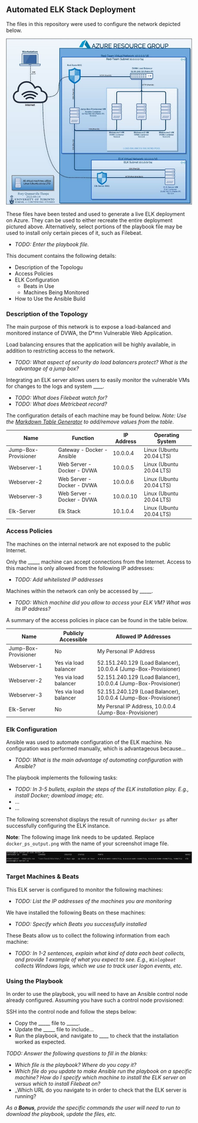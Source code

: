 ## Automated ELK Stack Deployment

The files in this repository were used to configure the network depicted below.  

![Network-Diagram](Images/Network-Diagram.png)

These files have been tested and used to generate a live ELK deployment on Azure. They can be used to either recreate the entire deployment pictured above. Alternatively, select portions of the playbook file may be used to install only certain pieces of it, such as Filebeat.

  - _TODO: Enter the playbook file._

This document contains the following details:
- Description of the Topologu
- Access Policies
- ELK Configuration
  - Beats in Use
  - Machines Being Monitored
- How to Use the Ansible Build


### Description of the Topology

The main purpose of this network is to expose a load-balanced and monitored instance of DVWA, the D*mn Vulnerable Web Application.

Load balancing ensures that the application will be highly available, in addition to restricting access to the network.
- _TODO: What aspect of security do load balancers protect? What is the advantage of a jump box?_

Integrating an ELK server allows users to easily monitor the vulnerable VMs for changes to the logs and system ____.
- _TODO: What does Filebeat watch for?_
- _TODO: What does Metricbeat record?_

The configuration details of each machine may be found below.
_Note: Use the [Markdown Table Generator](http://www.tablesgenerator.com/markdown_tables) to add/remove values from the table_.

|         Name         |           Function         | IP Address |     Operating System     |
|----------------------|----------------------------|------------|--------------------------|
| Jump-Box-Provisioner | Gateway - Docker - Ansible | 10.0.0.4   | Linux (Ubuntu 20.04 LTS) |
| Webserver-1          | Web Server - Docker - DVWA | 10.0.0.5   | Linux (Ubuntu 20.04 LTS) |
| Webserver-2          | Web Server - Docker - DVWA | 10.0.0.6   | Linux (Ubuntu 20.04 LTS) |
| Webserver-3          | Web Server - Docker - DVWA | 10.0.0.10  | Linux (Ubuntu 20.04 LTS) |
| Elk-Server           | Elk Stack                  | 10.1.0.4   | Linux (Ubuntu 20.04 LTS) |

### Access Policies

The machines on the internal network are not exposed to the public Internet. 

Only the _____ machine can accept connections from the Internet. Access to this machine is only allowed from the following IP addresses:
- _TODO: Add whitelisted IP addresses_

Machines within the network can only be accessed by _____.
- _TODO: Which machine did you allow to access your ELK VM? What was its IP address?_

A summary of the access policies in place can be found in the table below.

|         Name         |  Publicly Accessible  |                      Allowed IP Addresses                       |
|----------------------|-----------------------|-----------------------------------------------------------------|
| Jump-Box-Provisioner | No                    | My Personal IP Address                                          |
| Webserver-1          | Yes via load balancer | 52.151.240.129 (Load Balancer), 10.0.0.4 (Jump-Box-Provisioner) |
| Webserver-2          | Yes via load balancer | 52.151.240.129 (Load Balancer), 10.0.0.4 (Jump-Box-Provisioner) |
| Webserver-3          | Yes via load balancer | 52.151.240.129 (Load Balancer), 10.0.0.4 (Jump-Box-Provisioner) |
| Elk-Server           | No                    | My Persnal IP Address, 10.0.0.4 (Jump-Box-Provisioner)          |

### Elk Configuration

Ansible was used to automate configuration of the ELK machine. No configuration was performed manually, which is advantageous because...
- _TODO: What is the main advantage of automating configuration with Ansible?_

The playbook implements the following tasks:
- _TODO: In 3-5 bullets, explain the steps of the ELK installation play. E.g., install Docker; download image; etc._
- ...
- ...

The following screenshot displays the result of running `docker ps` after successfully configuring the ELK instance.

**Note**: The following image link needs to be updated. Replace `docker_ps_output.png` with the name of your screenshot image file.  


![docker-ps-output](Images/docker-ps-output.png)

### Target Machines & Beats
This ELK server is configured to monitor the following machines:
- _TODO: List the IP addresses of the machines you are monitoring_

We have installed the following Beats on these machines:
- _TODO: Specify which Beats you successfully installed_

These Beats allow us to collect the following information from each machine:
- _TODO: In 1-2 sentences, explain what kind of data each beat collects, and provide 1 example of what you expect to see. E.g., `Winlogbeat` collects Windows logs, which we use to track user logon events, etc._

### Using the Playbook
In order to use the playbook, you will need to have an Ansible control node already configured. Assuming you have such a control node provisioned: 

SSH into the control node and follow the steps below:
- Copy the _____ file to _____.
- Update the _____ file to include...
- Run the playbook, and navigate to ____ to check that the installation worked as expected.

_TODO: Answer the following questions to fill in the blanks:_
- _Which file is the playbook? Where do you copy it?_
- _Which file do you update to make Ansible run the playbook on a specific machine? How do I specify which machine to install the ELK server on versus which to install Filebeat on?_
- _Which URL do you navigate to in order to check that the ELK server is running?

_As a **Bonus**, provide the specific commands the user will need to run to download the playbook, update the files, etc._
